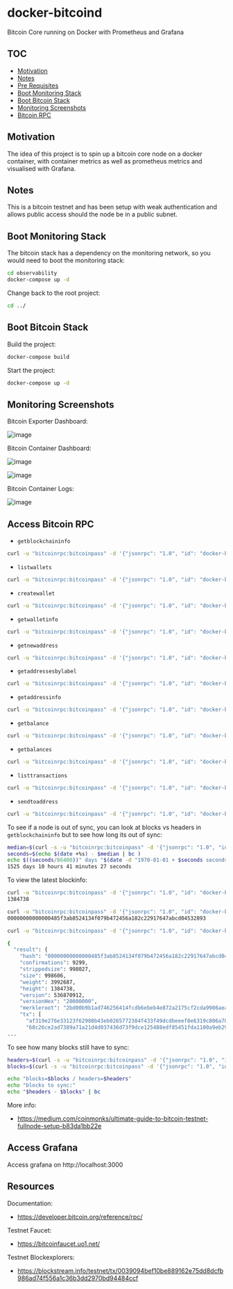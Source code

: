 # docker-bitcoind
Bitcoin Core running on Docker with Prometheus and Grafana

## TOC

- [Motivation](#motivation)
- [Notes](#notes)
- [Pre Requisites](#pre-requisites)
- [Boot Monitoring Stack](#boot-monitoring-stack)
- [Boot Bitcoin Stack](#boot-bitcoin-stack)
- [Monitoring Screenshots](#monitoring-screenshots)
- [Bitcoin RPC](#access-bitcoin-rpc)

## Motivation

The idea of this project is to spin up a bitcoin core node on a docker container, with container metrics as well as prometheus metrics and visualised with Grafana.

## Notes

This is a bitcoin testnet and has been setup with weak authentication and allows public access should the node be in a public subnet.

## Boot Monitoring Stack

The bitcoin stack has a dependency on the monitoring network, so you would need to boot the monitoring stack:

```bash
cd observability
docker-compose up -d
```

Change back to the root project:

```bash
cd ../
```

## Boot Bitcoin Stack

Build the project:

```bash
docker-compose build
```

Start the project:

```bash
docker-compose up -d
```

## Monitoring Screenshots

Bitcoin Exporter Dashboard:

![image](https://user-images.githubusercontent.com/567298/233106983-ef66ea75-3cbc-43e3-a4b6-de0963ba4851.png)

Bitcoin Container Dashboard:

![image](https://user-images.githubusercontent.com/567298/233107267-02049a12-c995-4077-8f95-78aec7784536.png)

![image](https://user-images.githubusercontent.com/567298/233107710-c925712e-3644-4a15-9318-b4134546a29b.png)

Bitcoin Container Logs:

![image](https://user-images.githubusercontent.com/567298/233108153-f54b2a86-b5dd-4018-9373-e20911955d00.png)


## Access Bitcoin RPC

- `getblockchaininfo`

```bash
curl -u "bitcoinrpc:bitcoinpass" -d '{"jsonrpc": "1.0", "id": "docker-bitcoind", "method": "getblockchaininfo", "params": []}' -H 'content-type: text/plain;' http://127.0.0.1:18332/ 
```

- `listwallets`

```bash
curl -u "bitcoinrpc:bitcoinpass" -d '{"jsonrpc": "1.0", "id": "docker-bitcoind", "method": "listwallets", "params": []}' -H 'content-type: text/plain;' http://127.0.0.1:18332/
```

- `createwallet`

```bash
curl -u "bitcoinrpc:bitcoinpass" -d '{"jsonrpc": "1.0", "id": "docker-bitcoind", "method": "createwallet", "params": ["test-wallet"]}' -H 'content-type: text/plain;' http://127.0.0.1:18332/
```

- `getwalletinfo`

```bash
curl -u "bitcoinrpc:bitcoinpass" -d '{"jsonrpc": "1.0", "id": "docker-bitcoind", "method": "getwalletinfo", "params": []}' -H 'content-type: text/plain;' http://127.0.0.1:18332/wallet/test-wallet
```

- `getnewaddress`

```bash
curl -u "bitcoinrpc:bitcoinpass" -d '{"jsonrpc": "1.0", "id": "docker-bitcoind", "method": "getnewaddress", "params": []}' -H 'content-type: text/plain;' http://127.0.0.1:18332/wallet/test-wallet
```

- `getaddressesbylabel`

```bash
curl -u "bitcoinrpc:bitcoinpass" -d '{"jsonrpc": "1.0", "id": "docker-bitcoind", "method": "getaddressesbylabel","params": [""]}' -H 'content-type: text/plain;' http://127.0.0.1:18332/wallet/test-wallet
```

- `getaddressinfo`

```bash
curl -u "bitcoinrpc:bitcoinpass" -d '{"jsonrpc": "1.0", "id": "docker-bitcoind", "method": "getaddressinfo", "params": ["_address_"]}' -H 'content-type: text/plain;' http://127.0.0.1:18332/wallet/test-wallet
```

- `getbalance`

```bash
curl -u "bitcoinrpc:bitcoinpass" -d '{"jsonrpc": "1.0", "id": "docker-bitcoind", "method": "getbalance", "params": ["*", 6]}' -H 'content-type: text/plain;’' http://127.0.0.1:18332/wallet/test-wallet
```

- `getbalances`

```bash
curl -u "bitcoinrpc:bitcoinpass" -d '{"jsonrpc": "1.0", "id": "docker-bitcoind", "method": "getbalances", "params": []}' -H 'content-type: text/plain;' http://127.0.0.1:18332/wallet/test-wallet
```

- `listtransactions`

```bash
curl -u "bitcoinrpc:bitcoinpass" -d '{"jsonrpc": "1.0", "id": "docker-bitcoind", "method": "listtransactions", "params": ["*"]}' -H 'content-type: text/plain;' http://127.0.0.1:18332/wallet/test-wallet
```

- `sendtoaddress`

```bash
curl -u "bitcoinrpc:bitcoinpass" -d '{"jsonrpc": "1.0", "id": "docker-bitcoind", "method": "sendtoaddress", "params":["_to_address_", 0.01]}' -H 'content-type: text/plain;' http://127.0.0.1:18332/wallet/wallet
```

To see if a node is out of sync, you can look at blocks vs headers in `getblockchaininfo` but to see how long its out of sync:

```bash
median=$(curl -s -u "bitcoinrpc:bitcoinpass" -d '{"jsonrpc": "1.0", "id": "docker-bitcoind", "method": "getblockchaininfo", "params": []}' -H 'content-type: text/plain;' http://127.0.0.1:18332/ | jq -r '.result.mediantime')
seconds=$(echo $(date +%s) - $median | bc )
echo $((seconds/86400))" days "$(date -d "1970-01-01 + $seconds seconds" "+%H hours %M minutes %S seconds")
1525 days 10 hours 41 minutes 27 seconds
```

To view the latest blockinfo:

```bash
curl -u "bitcoinrpc:bitcoinpass" -d '{"jsonrpc": "1.0", "id": "docker-bitcoind", "method": "getblockcount", "params": []}' -H 'content-type: text/plain;' http://127.0.0.1:18332/wallet/test-wallet | jq -r '.result'
1384738

curl -u "bitcoinrpc:bitcoinpass" -d '{"jsonrpc": "1.0", "id": "docker-bitcoind", "method": "getblockhash", "params": [1384738]}' -H 'content-type: text/plain;' http://127.0.0.1:18332/wallet/test-wallet | jq -r '.result'
00000000000000485f3ab8524134f079b472456a182c22917647abcd04532893

curl -u "bitcoinrpc:bitcoinpass" -d '{"jsonrpc": "1.0", "id": "docker-bitcoind", "method": "getblock", "params": ["00000000000000485f3ab8524134f079b472456a182c22917647abcd04532893"]}' -H 'content-type: text/plain;' http://127.0.0.1:18332/wallet/test-wallet | jq .

{
  "result": {
    "hash": "00000000000000485f3ab8524134f079b472456a182c22917647abcd04532893",
    "confirmations": 9299,
    "strippedsize": 998027,
    "size": 998606,
    "weight": 3992687,
    "height": 1384738,
    "version": 536870912,
    "versionHex": "20000000",
    "merkleroot": "2bd00b9b1ad746256414fcdb6ebeb4e872a2175cf2cda9986aeacef7e793cd8d",
    "tx": [
      "af319e276e33123f62980b43eb0265772384f433f49dcdbeeef8e6319c806a70",
      "68c26ce2ad7389a71a21d4d037436d73f9dce125488edf85451fda1100a9eb29",
...
```

To see how many blocks still have to sync:

```bash
headers=$(curl -s -u "bitcoinrpc:bitcoinpass" -d '{"jsonrpc": "1.0", "id": "docker-bitcoind", "method": "getblockchaininfo", "params": []}' -H 'content-type: text/plain;' http://127.0.0.1:18332/ | jq -r '.result.headers')
blocks=$(curl -s -u "bitcoinrpc:bitcoinpass" -d '{"jsonrpc": "1.0", "id": "docker-bitcoind", "method": "getblockchaininfo", "params": []}' -H 'content-type: text/plain;' http://127.0.0.1:18332/ | jq -r '.result.blocks')

echo "blocks=$blocks / headers=$headers"
echo "blocks to sync:"
echo "$headers - $blocks" | bc
```

More info:
- https://medium.com/coinmonks/ultimate-guide-to-bitcoin-testnet-fullnode-setup-b83da1bb22e

## Access Grafana

Access grafana on http://localhost:3000


## Resources

Documentation:

- https://developer.bitcoin.org/reference/rpc/

Testnet Faucet:
- https://bitcoinfaucet.uo1.net/

Testnet Blockexplorers:
- https://blockstream.info/testnet/tx/0039094bef10be889162e75dd8dcfb986ad74f556a1c36b3dd2970bd94484ccf


